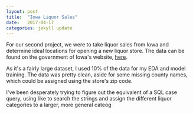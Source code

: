 ```yaml
---
layout: post
title:  "Iowa Liquor Sales"
date:   2017-04-17
categories: jekyll update
---
```


For our second project, we were to take liquor sales from Iowa and determine ideal locations for opening a new liquor store. The data can be found on the government of Iowa's website, [here](https://data.iowa.gov/Economy/Iowa-Liquor-Sales/m3tr-qhgy).

As it's a fairly large dataset, I used 10% of the data for my EDA and model training. The data was pretty clean, aside for some missing county names, which could be assigned using the store's zip code. 

I've been desperately trying to figure out the equivalent of a SQL case query, using like to search the strings and assign the different liquor categories to a larger, more general cateog
